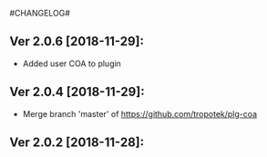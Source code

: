 #CHANGELOG#

Ver 2.0.6 [2018-11-29]:
-------------------------------
  - Added user COA to plugin


Ver 2.0.4 [2018-11-29]:
-------------------------------
  - Merge branch 'master' of https://github.com/tropotek/plg-coa


Ver 2.0.2 [2018-11-28]:
-------------------------------



